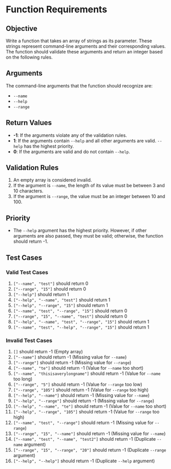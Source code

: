 # Function Requirements

## Objective
Write a function that takes an array of strings as its parameter. These strings represent command-line arguments and their corresponding values. The function should validate these arguments and return an integer based on the following rules.

## Arguments
The command-line arguments that the function should recognize are:
- `--name`
- `--help`
- `--range`

## Return Values
- **-1**: If the arguments violate any of the validation rules.
- **1**: If the arguments contain `--help` and all other arguments are valid. `--help` has the highest priority.
- **0**: If the arguments are valid and do not contain `--help`.

## Validation Rules
1. An empty array is considered invalid.
2. If the argument is `--name`, the length of its value must be between 3 and 10 characters.
3. If the argument is `--range`, the value must be an integer between 10 and 100.

## Priority
- The `--help` argument has the highest priority. However, if other arguments are also passed, they must be valid; otherwise, the function should return -1.

## Test Cases

### Valid Test Cases
1. `["--name", "test"]` should return 0
2. `["--range", "15"]` should return 0
3. `["--help"]` should return 1
4. `["--help", "--name", "test"]` should return 1
5. `["--help", "--range", "15"]` should return 1
6. `["--name", "test", "--range", "15"]` should return 0
7. `["--range", "15", "--name", "test"]` should return 0
8. `["--help", "--name", "test", "--range", "15"]` should return 1
9. `["--name", "test", "--help", "--range", "15"]` should return 1

### Invalid Test Cases
1. `[]` should return -1 (Empty array)
2. `["--name"]` should return -1 (Missing value for `--name`)
3. `["--range"]` should return -1 (Missing value for `--range`)
4. `["--name", "te"]` should return -1 (Value for `--name` too short)
5. `["--name", "thisisaverylongname"]` should return -1 (Value for `--name` too long)
6. `["--range", "5"]` should return -1 (Value for `--range` too low)
7. `["--range", "105"]` should return -1 (Value for `--range` too high)
8. `["--help", "--name"]` should return -1 (Missing value for `--name`)
9. `["--help", "--range"]` should return -1 (Missing value for `--range`)
10. `["--help", "--name", "te"]` should return -1 (Value for `--name` too short)
11. `["--help", "--range", "105"]` should return -1 (Value for `--range` too high)
12. `["--name", "test", "--range"]` should return -1 (Missing value for `--range`)
13. `["--range", "15", "--name"]` should return -1 (Missing value for `--name`)
14. `["--name", "test", "--name", "test2"]` should return -1 (Duplicate `--name` argument)
15. `["--range", "15", "--range", "20"]` should return -1 (Duplicate `--range` argument)
16. `["--help", "--help"]` should return -1 (Duplicate `--help` argument)
